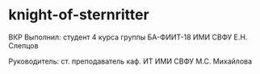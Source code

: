 # knight-of-sternritter
ВКР 
Выполнил: студент 4 курса 
группы БА-ФИИТ-18 ИМИ СВФУ Е.Н. Слепцов 

Руководитель: ст. преподаватель 
каф. ИТ ИМИ СВФУ М.С. Михайлова 
